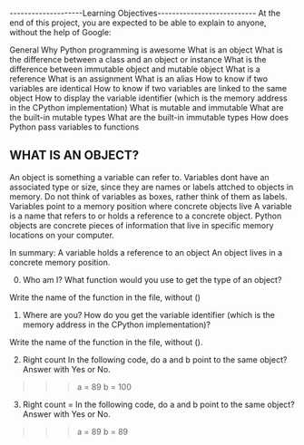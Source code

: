 --------------------Learning Objectives---------------------------
At the end of this project, you are expected to be able to explain to anyone, without the help of Google:

General
Why Python programming is awesome
What is an object
What is the difference between a class and an object or instance
What is the difference between immutable object and mutable object
What is a reference
What is an assignment
What is an alias
How to know if two variables are identical
How to know if two variables are linked to the same object
How to display the variable identifier (which is the memory address in the CPython implementation)
What is mutable and immutable
What are the built-in mutable types
What are the built-in immutable types
How does Python pass variables to functions

WHAT IS AN OBJECT?
------------------
An object is something a variable can refer to.
Variables dont have an associated type or size,
since they are names or labels attched to objects in memory.
Do not think of variables as boxes, rather think of them as labels.
Variables point to a memory position where concrete objects live
A variable is a name that refers to or holds a reference to a concrete object.
Python objects are concrete pieces of information that live in specific memory locations 
on your computer.

In summary:
A variable holds a reference to an object
An object lives in a concrete memory position.

0. Who am I?
What function would you use to get the type of an object?

Write the name of the function in the file, without ()


1. Where are you?
How do you get the variable identifier (which is the memory address in the CPython implementation)?

Write the name of the function in the file, without ().

2. Right count
In the following code, do a and b point to the same object? Answer with Yes or No.

>>> a = 89
>>> b = 100


3. Right count =
In the following code, do a and b point to the same object? Answer with Yes or No.

>>> a = 89
>>> b = 89

